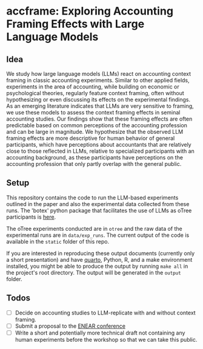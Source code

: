 # accframe: Exploring Accounting Framing Effects with Large Language Models

## Idea

We study how large language models (LLMs) react on accounting context framing in classic accounting experiments. Similar to other applied fields, experiments in the area of accounting, while building on economic or psychological theories, regularly feature context framing, often without hypothesizing or even discussing its effects on the experimental findings. As an emerging literature indicates that LLMs are very sensitive to framing, we use these models to assess the context framing effects in seminal accounting studies. Our findings show that these framing effects are often predictable based on common perceptions of the accounting profession and can be large in magnitude. We hypothesize that the observed LLM framing effects are more descriptive for human behavior of general participants, which have perceptions about accountants that are relatively close to those reflected in LLMs, relative to specialized participants with an accounting background, as these participants have perceptions on the accounting profession that only partly overlap with the general public.

## Setup

This repository contains the code to run the LLM-based experiments outlined in the paper and also the experimental data collected from these runs. The 'botex' python package that facilitates the use of LLMs as oTree participants is [here](https://github.com/joachim-gassen/botex). 

The oTree experiments conducted are in `otree` and the raw data of the experimental runs are in `data/exp_runs`. The current output of the code is available in the `static` folder of this repo.

If you are interested in reproducing these output documents (currently only a short presentation) and have [quarto](https://quarto.org), Python, R, and a make environment installed, you might be able to produce the output by running `make all` in the project's root directory. The output will be generated in the `output` folder.

## Todos

- [ ] Decide on accounting studies to LLM-replicate with and without context framing.
- [ ] Submit a proposal to the [ENEAR conference](https://sites.google.com/view/enearonline/2024-conference)
- [ ] Write a short and potentially more technical draft not containing any human experiments before the workshop so that we can take this public.  
